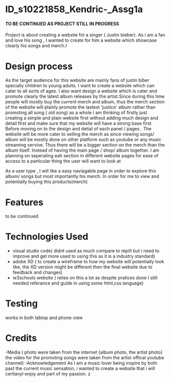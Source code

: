 # ID_s10221858_Kendric-_Assg1a
#### TO BE CONTINUED AS PROJECT STILL IN PROGRESS ####
Project is about creating a website fot a singer ( Justin bieber). As i am a fan and love his song , I wanted to create for him a website  which showcase clearly his songs and merch.I 



# Design process
As the target audience for this website are mainly fans of justin biber specially children to young adults. I want to create a website which can cater to all sorts of ages. I also want design a website which is cater and promote clearly the latest album releases by the artist.Since during this time people will mostly buy the current merch and album, thus  the merch section of the website will plainly promote the lastest 'justice' album rather than promoting all song ( old song) as a whole  I am thinking of firstly just creating a simple and plain website first without adding much design and detail first  and make sure that my website will have a strong base first. Before moving on to the design and detial of each panel / pages .
The website will be more cater to selling the merch as since viewing songs/ album will be mostly done on other platform such as youtube or any music streaming servive. Thus there will be a bigger section on the merch than the album itself. Instead of having the main page / shop/ album together. I am planning on seperating eah section in different website pages for ease of access to a particular thing the user will want to look at

As a user type , I will like a easy naviagable page in order to explore this album/ songs but most importantly his merch. In order for me to view and potentially buying this products(merch)


# Features
 to be continued 
 
 
 # Technologies Used
 - visual studio code( didnt used as much compare to repilt but i need to improve and get more used to using this as it is a industry standard)
 - adobe XD ( to create a wireframe to how my website will potentially look like, the XD version might be different then the final website due to feedback and changes)
 - w3schools website ( relies on this a lot as despite pratices done I still needed referance and guide in using some html,css language)

# Testing
works in both labtop and phone view
 
 
 # Credits
 -Media ( photo were taken from the internet {album photo, the artist photo}
    the video for the promoting songs were taken from the artist offical youtube channel}
 -Acknowledgement
  As I am a music lover being inspire by both past the current music sensation, i wanted to create a website that i will certianyl enjoy and part of my passion.
  z
